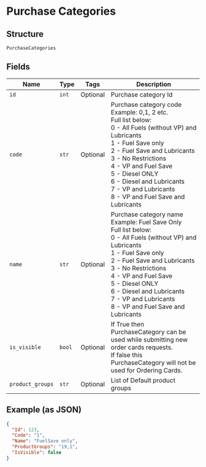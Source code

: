 
# Purchase Categories

## Structure

`PurchaseCategories`

## Fields

| Name | Type | Tags | Description |
|  --- | --- | --- | --- |
| `id` | `int` | Optional | Purchase category Id |
| `code` | `str` | Optional | Purchase category code<br>Example: 0,1, 2 etc.<br>Full list below:<br>0 - All Fuels (without VP) and Lubricants<br>1 - Fuel Save only<br>2 - Fuel Save and Lubricants<br>3 - No Restrictions<br>4 - VP and Fuel Save<br>5 - Diesel ONLY<br>6 - Diesel and Lubricants<br>7 - VP and Lubricants<br>8 - VP and Fuel Save and Lubricants |
| `name` | `str` | Optional | Purchase category name<br>Example: Fuel Save Only<br>Full list below:<br>0 - All Fuels (without VP) and Lubricants<br>1 - Fuel Save only<br>2 - Fuel Save and Lubricants<br>3 - No Restrictions<br>4 - VP and Fuel Save<br>5 - Diesel ONLY<br>6 - Diesel and Lubricants<br>7 - VP and Lubricants<br>8 - VP and Fuel Save and Lubricants |
| `is_visible` | `bool` | Optional | If True then PurchaseCategory can be used while submitting new order cards requests.<br>If false this PurchaseCategory will not be used for Ordering Cards. |
| `product_groups` | `str` | Optional | List of Default product groups |

## Example (as JSON)

```json
{
  "Id": 123,
  "Code": "1",
  "Name": "FuelSave only",
  "ProductGroups": "19,1",
  "IsVisible": false
}
```

